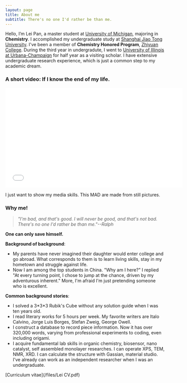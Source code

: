 ```yaml
---
layout: page
title: About me
subtitle: There's no one I'd rather be than me.
---
```


Hello, I’m Lei Pan, a master student at [University of Michigan](), majoring in **Chemistry**. I accomplished my undergraduate study at [Shanghai Jiao Tong University](http://en.sjtu.edu.cn/). I've been a member of **Chemistry Honored Program**, [Zhiyuan College](http://zhiyuan.sjtu.edu.cn/goto/en). During the third year in undergradute, I went to [University of Illinois at Urbana-Champaign](http://illinois.edu/) for half year as a visiting scholar. I have extensive undergraduate research experience, which is just a common step to my academic dream.

### A short video:  If I know the end of my life.

<iframe  width="560" height="315" src="\video\taikongren.mp4" frameborder="0" allowfullscreen></iframe>

I just want to show my media skills. This MAD are made from still pictures.


### Why me!
> *"I'm bad, and that's good. I will never be good, and that's not bad. There's no one I'd rather be than me."--Ralph*

**One can only save himself.**

**Background of background**:<br>
* My parents have never imagined their daughter would enter college and go abroad. What corresponds to them is to learn living skills, stay in my hometown and struggle against life. 
* Now I am among the top students in China. "Why am I here?" I replied "At every turning point, I chose to jump at the chance, driven by my adventurous inherent." More, I'm afraid I'm just pretending someone who is excellent. 

**Common background stories**:<br>
* I solved a 3\*3\*3 Rubik's Cube without any solution guide when I was ten years old. 
* I read literary works for 5 hours per week. My favorite writers are Italo Calvino, Jorge Luis Borges, Stefan Zweig, George Owell.
* I construct a database to record piece information. Now it has over 320,000 words, varying from professional experiments to coding, even including origami. 
* I acquire fundamental lab skills in organic chemistry, biosensor, nano catalyst, self assembled monolayer researches. I can operate XPS, TEM, NMR, XRD. I can calculate the structure with Gassian, material studio. I've already can work as an independent researcher when I was an undergraduate.

[Curriculum vitae](/files/Lei CV.pdf)















